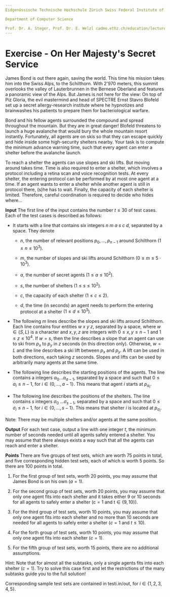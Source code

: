 ```yaml
---
Eidgenössische Technische Hochschule Zürich Swiss Federal Institute of Technology Zurich Algorithms Lab HS22

Department of Computer Science

Prof. Dr. A. Steger, Prof. Dr. E. Welzl cadmo.ethz.ch/education/lectures/HS22/algolab
---
```


# Exercise - On Her Majesty's Secret Service

James Bond is out there again, saving the world. This time his mission takes him into the Swiss Alps, to the Schilthorn. With 2'970 meters, this summit overlooks the valley of Lauterbrunnen in the Bernese Oberland and features a panoramic view of the Alps. But James is not here for the view: On top of Piz Gloria, the evil mastermind and head of SPECTRE Ernst Stavro Blofeld set up a secret allergy-research institute where he hypnotizes and brainwashes his patients to prepare them for bacteriological warfare.

Bond and his fellow agents surrounded the compound and spread throughout the mountain. But they are in great danger! Blofeld threatens to launch a huge avalanche that would bury the whole mountain resort instantly. Fortunately, all agents are on skis so that they can escape quickly and hide inside some high-security shelters nearby. Your task is to compute the minimum advance warning time, such that every agent can enter a shelter before the avalanche launch.

To reach a shelter the agents can use slopes and ski lifts. But moving around takes time. Time is also required to enter a shelter, which involves a protocol including a retina scan and voice recognition tests. At every shelter, the entering protocol can be performed by at most one agent at a time. If an agent wants to enter a shelter while another agent is still in protocol there, (s)he has to wait. Finally, the capacity of each shelter is limited. Therefore, careful coordination is required to decide who hides where...

**Input** The first line of the input contains the number $t \leqslant 30$ of test cases. Each of the test cases is described as follows:

- It starts with a line that contains six integers $n\ m\ a\ s\ c\ d$, separated by a space. They denote
  - $n$, the number of relevant positions $p_{0}, \ldots, p_{n-1}$ around Schilthorn $\left(1 \leqslant n \leqslant 10^{3}\right)$.

  - $m$, the number of slopes and ski lifts around Schilthorn $\left(0 \leqslant m \leqslant 5 \cdot 10^{3}\right)$.

  - $a$, the number of secret agents $\left(1 \leqslant a \leqslant 10^{2}\right)$.

  - $s$, the number of shelters $\left(1 \leqslant s \leqslant 10^{2}\right)$.

  - $c$, the capacity of each shelter $(1 \leqslant c \leqslant 2)$.

  - $d$, the time (in seconds) an agent needs to perform the entering protocol at a shelter $\left(1 \leqslant d \leqslant 10^{3}\right)$.


- The following $m$ lines describe the slopes and ski lifts around Schilthorn. Each line contains four entities $w\ x\ y\ z$, separated by a space, where $w \in\{S, L\}$ is a character and $x, y, z$ are integers with $0 \leqslant x, y \leqslant n-1$ and $1 \leqslant z \leqslant 10^{4}$. If $w=s$, then the line describes a slope that an agent can use to ski from $p_{x}$ to $p_{y}$ in $z$ seconds (in this direction only). Otherwise, $w=L$ and the line describes a ski lift between $p_{x}$ and $p_{y}$. A lift can be used in both directions, each taking $z$ seconds. Slopes and lifts can be used by arbitrarily many agents at the same time. 

- The following line describes the starting positions of the agents. The line contains a integers $\alpha_{0} \ldots \alpha_{a-1}$, separated by a space and such that $0 \leqslant \alpha_{i} \leqslant n-1$, for $i \in\{0, \ldots, a- 1\}$. This means that agent $i$ starts at $p_{\alpha_{i}}$.

- The following line describes the positions of the shelters. The line contains $s$ integers $\sigma_{0}$ $\ldots \sigma_{s-1}$, separated by a space and such that $0 \leqslant \sigma_{i} \leqslant n-1$, for $i \in\{0, \ldots, s-1\}$. This means that shelter $i$ is located at $p_{\sigma_{i}}$.

Note: There may be multiple shelters and/or agents at the same position.

**Output** For each test case, output a line with one integer $t$, the minimum number of seconds needed until all agents safely entered a shelter. You may assume that there always exists a way such that all the agents can reach and enter a shelter.

**Points** There are five groups of test sets, which are worth 75 points in total, and five corresponding hidden test sets, each of which is worth 5 points. So there are 100 points in total.

1. For the first group of test sets, worth 20 points, you may assume that James Bond is on his own $(a=1)$.

2. For the second group of test sets, worth 20 points, you may assume that only one agent fits into each shelter and it takes either 9 or 10 seconds for all agents to safely enter a shelter $(\mathrm{c}=1$ and $\mathrm{t} \in\{9,10\})$.

3. For the third group of test sets, worth 10 points, you may assume that only one agent fits into each shelter and no more than 10 seconds are needed for all agents to safely enter a shelter $(c=1$ and $t \leqslant 10)$.

4. For the forth group of test sets, worth 10 points, you may assume that only one agent fits into each shelter $(c=1)$.

5. For the fifth group of test sets, worth 15 points, there are no additional assumptions.

Hint: Note that for almost all the subtasks, only a single agents fits into each shelter $(c=1)$. Try to solve this case first and let the restrictions of the many subtasks guide you to the full solution!

Corresponding sample test sets are contained in testi.in/out, for $i \in\{1,2,3,4,5\}$. 
